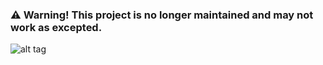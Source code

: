 ### ⚠️ Warning! This project is no longer maintained and may not work as excepted.
![alt tag](https://raw.githubusercontent.com/xdavidhu/toDoBot/master/logos/toDoBot-wideLogo.png)
